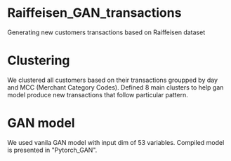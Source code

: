 # Raiffeisen_GAN_transactions
Generating new customers transactions based on Raiffeisen dataset
# Clustering
We clustered all customers based on their transactions groupped by day and MCC (Merchant Category Codes). Defined 8 main clusters to help gan model produce new transactions that follow particular pattern. 
# GAN model
We used vanila GAN model with input dim of 53 variables. Compiled model is presented in "Pytorch_GAN". 
